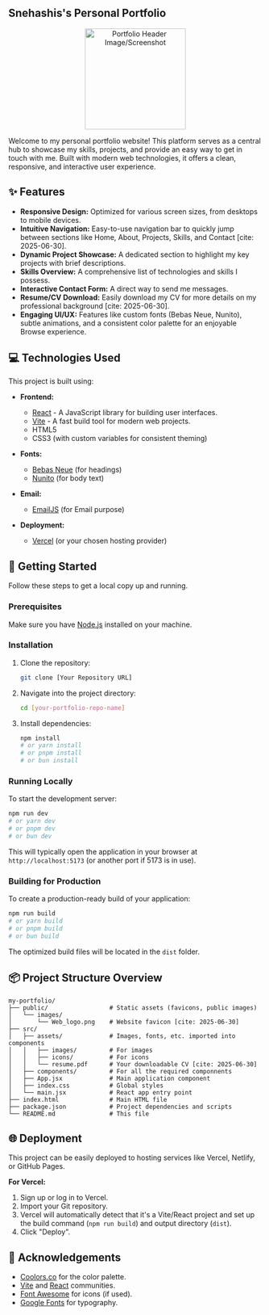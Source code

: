 
## Snehashis's Personal Portfolio

<p align="center">
  <img src="https://github.com/user-attachments/assets/740a61a0-803d-4d96-934f-47c6a3426c54" alt="Portfolio Header Image/Screenshot" width="200"/> </p>
Welcome to my personal portfolio website! This platform serves as a central hub to showcase my skills, projects, and provide an easy way to get in touch with me. Built with modern web technologies, it offers a clean, responsive, and interactive user experience.

## ✨ Features

* **Responsive Design:** Optimized for various screen sizes, from desktops to mobile devices.
* **Intuitive Navigation:** Easy-to-use navigation bar to quickly jump between sections like Home, About, Projects, Skills, and Contact [cite: 2025-06-30].
* **Dynamic Project Showcase:** A dedicated section to highlight my key projects with brief descriptions.
* **Skills Overview:** A comprehensive list of technologies and skills I possess.
* **Interactive Contact Form:** A direct way to send me messages.
* **Resume/CV Download:** Easily download my CV for more details on my professional background [cite: 2025-06-30].
* **Engaging UI/UX:** Features like custom fonts (Bebas Neue, Nunito), subtle animations, and a consistent color palette for an enjoyable Browse experience.

## 💻 Technologies Used

This project is built using:

* **Frontend:**
    * [React](https://react.dev/) - A JavaScript library for building user interfaces.
    * [Vite](https://vitejs.dev/) - A fast build tool for modern web projects.
    * HTML5
    * CSS3 (with custom variables for consistent theming)

* **Fonts:**
    * [Bebas Neue](https://fonts.google.com/specimen/Bebas+Neue) (for headings)
    * [Nunito](https://fonts.google.com/specimen/Nunito) (for body text)
* **Email:**
    * [EmailJS](https://www.emailjs.com) (for Email purpose)
* **Deployment:**
    * [Vercel](https://vercel.com/) (or your chosen hosting provider)

## 🚀 Getting Started

Follow these steps to get a local copy up and running.

### Prerequisites

Make sure you have [Node.js](https://nodejs.org/) installed on your machine.

### Installation

1.  Clone the repository:
    ```bash
    git clone [Your Repository URL]
    ```
2.  Navigate into the project directory:
    ```bash
    cd [your-portfolio-repo-name]
    ```
3.  Install dependencies:
    ```bash
    npm install
    # or yarn install
    # or pnpm install
    # or bun install
    ```

### Running Locally

To start the development server:

```bash
npm run dev
# or yarn dev
# or pnpm dev
# or bun dev
````

This will typically open the application in your browser at `http://localhost:5173` (or another port if 5173 is in use).

### Building for Production

To create a production-ready build of your application:

```bash
npm run build
# or yarn build
# or pnpm build
# or bun build
```

The optimized build files will be located in the `dist` folder.

## 📦 Project Structure Overview

```
my-portfolio/
├── public/                 # Static assets (favicons, public images)
│   └── images/
│       └── Web_logo.png    # Website favicon [cite: 2025-06-30]
├── src/
│   ├── assets/             # Images, fonts, etc. imported into components
│   │   ├── images/         # For images
│   │   ├── icons/          # For icons
│   │   └── resume.pdf      # Your downloadable CV [cite: 2025-06-30]
│   ├── components/         # For all the required componnents
│   ├── App.jsx             # Main application component
│   ├── index.css           # Global styles
│   └── main.jsx            # React app entry point
├── index.html              # Main HTML file
├── package.json            # Project dependencies and scripts
└── README.md               # This file
```

## 🌐 Deployment

This project can be easily deployed to hosting services like Vercel, Netlify, or GitHub Pages.

**For Vercel:**

1.  Sign up or log in to Vercel.
2.  Import your Git repository.
3.  Vercel will automatically detect that it's a Vite/React project and set up the build command (`npm run build`) and output directory (`dist`).
4.  Click "Deploy".

## 🙏 Acknowledgements

  * [Coolors.co](https://coolors.co/) for the color palette.
  * [Vite](https://vitejs.dev/) and [React](https://react.dev/) communities.
  * [Font Awesome](https://fontawesome.com/) for icons (if used).
  * [Google Fonts](https://fonts.google.com/) for typography.
